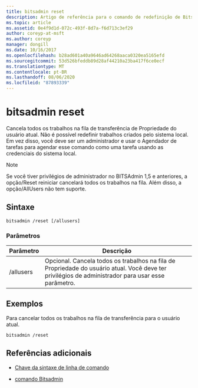 ```yaml
---
title: bitsadmin reset
description: Artigo de referência para o comando de redefinição de Bitsadmin, que cancela todos os trabalhos na fila de transferência de Propriedade do usuário atual.
ms.topic: article
ms.assetid: 0e4f9d1d-072c-493f-8d7a-f6d713c3ef29
author: coreyp-at-msft
ms.author: coreyp
manager: dongill
ms.date: 10/16/2017
ms.openlocfilehash: b28ad601a40a9646ad64268aaca0320ea5165efd
ms.sourcegitcommit: 53d526bfeddb89d28af44210a23ba417f6ce0ecf
ms.translationtype: MT
ms.contentlocale: pt-BR
ms.lasthandoff: 08/06/2020
ms.locfileid: "87893339"
---
```

# <a name="bitsadmin-reset"></a>bitsadmin reset

Cancela todos os trabalhos na fila de transferência de Propriedade do usuário atual. Não é possível redefinir trabalhos criados pelo sistema local. Em vez disso, você deve ser um administrador e usar o Agendador de tarefas para agendar esse comando como uma tarefa usando as credenciais do sistema local.

> [!NOTE]
> Se você tiver privilégios de administrador no BITSAdmin 1,5 e anteriores, a opção/Reset reiniciar cancelará todos os trabalhos na fila. Além disso, a opção/AllUsers não tem suporte.

## <a name="syntax"></a>Sintaxe

```
bitsadmin /reset [/allusers]
```

### <a name="parameters"></a>Parâmetros

| Parâmetro | Descrição |
| -------------- | -------------- |
| /allusers | Opcional. Cancela todos os trabalhos na fila de Propriedade do usuário atual. Você deve ter privilégios de administrador para usar esse parâmetro. |

## <a name="examples"></a>Exemplos

Para cancelar todos os trabalhos na fila de transferência para o usuário atual.

```
bitsadmin /reset
```

## <a name="additional-references"></a>Referências adicionais

- [Chave da sintaxe de linha de comando](command-line-syntax-key.md)

- [comando Bitsadmin](bitsadmin.md)
